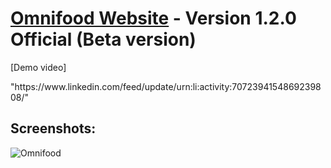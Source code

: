 # [Omnifood Website](https://omnifood-ayman99.netlify.app/) - Version 1.2.0 Official (Beta version)
<p>[Demo video]</p> "https://www.linkedin.com/feed/update/urn:li:activity:7072394154869239808/"

## Screenshots:
![Omnifood](https://github.com/Ayman-Sedik/Omnifood-Project/assets/87248906/dac5bbca-e629-4066-8e43-37be926f1857)
